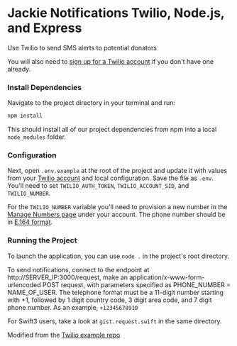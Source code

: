 # Jackie Notifications Twilio, Node.js, and Express

Use Twilio to send SMS alerts to potential donators 

You will also need to [sign up for a Twilio account](https://www.twilio.com/try-twilio) if you don't have one already.

### Install Dependencies

Navigate to the project directory in your terminal and run:

```bash
npm install
```

This should install all of our project dependencies from npm into a local 
`node_modules` folder.

### Configuration

Next, open `.env.example` at the root of the project and update it with
values from your
[Twilio account](https://www.twilio.com/user/account/voice-messaging)
and local configuration. Save the file as `.env`.  You'll need to set
`TWILIO_AUTH_TOKEN`, `TWILIO_ACCOUNT_SID`, and `TWILIO_NUMBER`.

For the `TWILIO_NUMBER` variable you'll need to provision a new number
in the
[Manage Numbers page](https://www.twilio.com/user/account/phone-numbers/incoming)
under your account. The phone number should be in
[E.164 format](https://www.twilio.com/help/faq/phone-numbers/how-do-i-format-phone-numbers-to-work-internationally).

### Running the Project

To launch the application, you can use `node .` in the project's root directory. 

To send notifications, connect to the endpoint at http://SERVER_IP:3000/request, make an application/x-www-form-urlencoded POST request, with parameters specified as PHONE_NUMBER = NAME_OF_USER. The telephone format must be a 11-digit number starting with +1, followed by 1 digit country code, 3 digit area code, and 7 digit phone number. As an example, ```+12345678910```

For Swift3 users, take a look at  ```gist.request.swift``` in the same directory.

Modified from the [Twilio example repo](https://github.com/TwilioDevEd/server-notifications-node) 
